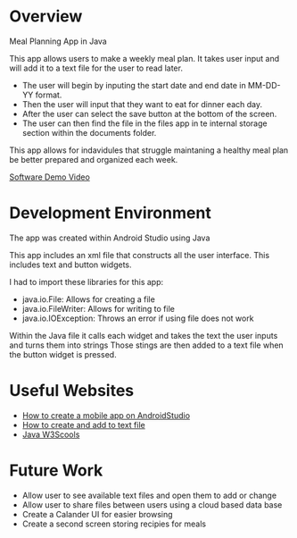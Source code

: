 # Overview

Meal Planning App in Java

This app allows users to make a weekly meal plan. It takes user input and will add it to a text file for the user to read later. 
- The user will begin by inputing the start date and end date in MM-DD-YY format.
- Then the user will input that they want to eat for dinner each day.
- After the user can select the save button at the bottom of the screen. 
- The user can then find the file in the files app in te internal storage section within the documents folder.

This app allows for indavidules that struggle maintaning a healthy meal plan be better prepared and organized each week. 

[Software Demo Video](http://youtube.link.goes.here)

# Development Environment

The app was created within Android Studio using Java

This app includes an xml file that constructs all the user interface. 
This includes text and button widgets.

I had to import these libraries for this app:
- java.io.File: Allows for creating a file
- java.io.FileWriter: Allows for writing to file
- java.io.IOException: Throws an error if using file does not work

Within the Java file it calls each widget and takes the text the user inputs and turns them into strings
Those stings are then added to a text file when the button widget is pressed.

# Useful Websites

* [How to create a mobile app on AndroidStudio](https://www.youtube.com/watch?v=uPkjgVv5Ioc)
* [How to create and add to text file](https://stackoverflow.com/questions/8152125/how-to-create-text-file-and-insert-data-to-that-file-on-android)
* [Java W3Scools](https://www.w3schools.com/java/default.asp)

# Future Work

* Allow user to see available text files and open them to add or change
* Allow user to share files between users using a cloud based data base
* Create a Calander UI for easier browsing
* Create a second screen storing recipies for meals

